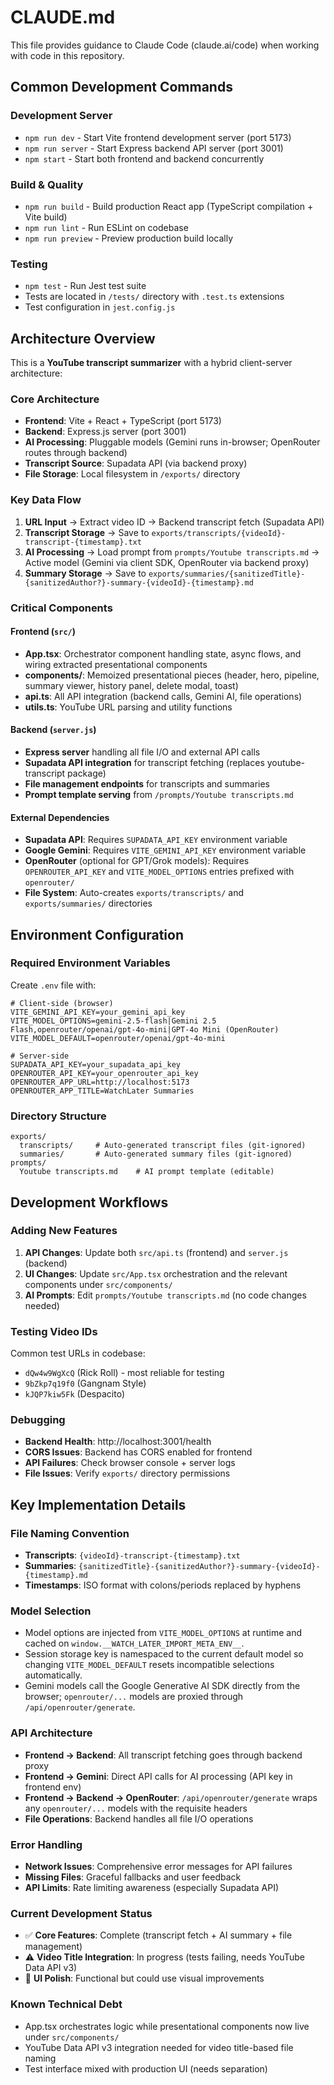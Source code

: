 # CLAUDE.md

This file provides guidance to Claude Code (claude.ai/code) when working with code in this repository.

## Common Development Commands

### Development Server
- `npm run dev` - Start Vite frontend development server (port 5173)
- `npm run server` - Start Express backend API server (port 3001)
- `npm start` - Start both frontend and backend concurrently

### Build & Quality
- `npm run build` - Build production React app (TypeScript compilation + Vite build)
- `npm run lint` - Run ESLint on codebase
- `npm run preview` - Preview production build locally

### Testing
- `npm test` - Run Jest test suite
- Tests are located in `/tests/` directory with `.test.ts` extensions
- Test configuration in `jest.config.js`

## Architecture Overview

This is a **YouTube transcript summarizer** with a hybrid client-server architecture:

### Core Architecture
- **Frontend**: Vite + React + TypeScript (port 5173)
- **Backend**: Express.js server (port 3001) 
- **AI Processing**: Pluggable models (Gemini runs in-browser; OpenRouter routes through backend)
- **Transcript Source**: Supadata API (via backend proxy)
- **File Storage**: Local filesystem in `/exports/` directory

### Key Data Flow
1. **URL Input** → Extract video ID → Backend transcript fetch (Supadata API)
2. **Transcript Storage** → Save to `exports/transcripts/{videoId}-transcript-{timestamp}.txt`
3. **AI Processing** → Load prompt from `prompts/Youtube transcripts.md` → Active model (Gemini via client SDK, OpenRouter via backend proxy)
4. **Summary Storage** → Save to `exports/summaries/{sanitizedTitle}-{sanitizedAuthor?}-summary-{videoId}-{timestamp}.md`

### Critical Components

#### Frontend (`src/`)
- **App.tsx**: Orchestrator component handling state, async flows, and wiring extracted presentational components
- **components/**: Memoized presentational pieces (header, hero, pipeline, summary viewer, history panel, delete modal, toast)
- **api.ts**: All API integration (backend calls, Gemini AI, file operations)
- **utils.ts**: YouTube URL parsing and utility functions

#### Backend (`server.js`)
- **Express server** handling all file I/O and external API calls
- **Supadata API integration** for transcript fetching (replaces youtube-transcript package)
- **File management endpoints** for transcripts and summaries
- **Prompt template serving** from `/prompts/Youtube transcripts.md`

#### External Dependencies
- **Supadata API**: Requires `SUPADATA_API_KEY` environment variable
- **Google Gemini**: Requires `VITE_GEMINI_API_KEY` environment variable
- **OpenRouter** (optional for GPT/Grok models): Requires `OPENROUTER_API_KEY` and `VITE_MODEL_OPTIONS` entries prefixed with `openrouter/`
- **File System**: Auto-creates `exports/transcripts/` and `exports/summaries/` directories

## Environment Configuration

### Required Environment Variables
Create `.env` file with:
```
# Client-side (browser)
VITE_GEMINI_API_KEY=your_gemini_api_key
VITE_MODEL_OPTIONS=gemini-2.5-flash|Gemini 2.5 Flash,openrouter/openai/gpt-4o-mini|GPT-4o Mini (OpenRouter)
VITE_MODEL_DEFAULT=openrouter/openai/gpt-4o-mini

# Server-side
SUPADATA_API_KEY=your_supadata_api_key
OPENROUTER_API_KEY=your_openrouter_api_key
OPENROUTER_APP_URL=http://localhost:5173
OPENROUTER_APP_TITLE=WatchLater Summaries
```

### Directory Structure
```
exports/
  transcripts/     # Auto-generated transcript files (git-ignored)
  summaries/       # Auto-generated summary files (git-ignored)
prompts/
  Youtube transcripts.md    # AI prompt template (editable)
```

## Development Workflows

### Adding New Features
1. **API Changes**: Update both `src/api.ts` (frontend) and `server.js` (backend)
2. **UI Changes**: Update `src/App.tsx` orchestration and the relevant components under `src/components/`
3. **AI Prompts**: Edit `prompts/Youtube transcripts.md` (no code changes needed)

### Testing Video IDs
Common test URLs in codebase:
- `dQw4w9WgXcQ` (Rick Roll) - most reliable for testing
- `9bZkp7q19f0` (Gangnam Style)
- `kJQP7kiw5Fk` (Despacito)

### Debugging
- **Backend Health**: http://localhost:3001/health
- **CORS Issues**: Backend has CORS enabled for frontend
- **API Failures**: Check browser console + server logs
- **File Issues**: Verify `exports/` directory permissions

## Key Implementation Details

### File Naming Convention
- **Transcripts**: `{videoId}-transcript-{timestamp}.txt`
- **Summaries**: `{sanitizedTitle}-{sanitizedAuthor?}-summary-{videoId}-{timestamp}.md`
- **Timestamps**: ISO format with colons/periods replaced by hyphens

### Model Selection
- Model options are injected from `VITE_MODEL_OPTIONS` at runtime and cached on `window.__WATCH_LATER_IMPORT_META_ENV__`.
- Session storage key is namespaced to the current default model so changing `VITE_MODEL_DEFAULT` resets incompatible selections automatically.
- Gemini models call the Google Generative AI SDK directly from the browser; `openrouter/...` models are proxied through `/api/openrouter/generate`.

### API Architecture
- **Frontend → Backend**: All transcript fetching goes through backend proxy
- **Frontend → Gemini**: Direct API calls for AI processing (API key in frontend env)
- **Frontend → Backend → OpenRouter**: `/api/openrouter/generate` wraps any `openrouter/...` models with the requisite headers
- **File Operations**: Backend handles all file I/O operations

### Error Handling
- **Network Issues**: Comprehensive error messages for API failures
- **Missing Files**: Graceful fallbacks and user feedback
- **API Limits**: Rate limiting awareness (especially Supadata API)

### Current Development Status
- ✅ **Core Features**: Complete (transcript fetch + AI summary + file management)
- ⚠️ **Video Title Integration**: In progress (tests failing, needs YouTube Data API v3)
- 🔄 **UI Polish**: Functional but could use visual improvements

### Known Technical Debt
- App.tsx orchestrates logic while presentational components now live under `src/components/`
- YouTube Data API v3 integration needed for video title-based file naming
- Test interface mixed with production UI (needs separation)
